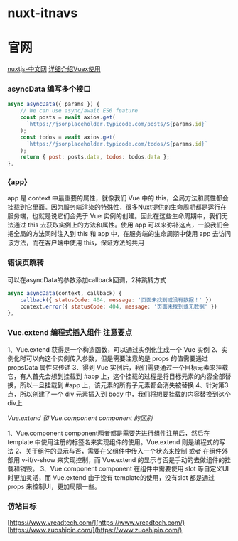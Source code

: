 # nuxt-itnavs

# 官网
[nuxtjs-中文网](https://www.nuxtjs.cn/)
[详细介绍Vuex使用](https://my.oschina.net/u/4326664/blog/4282437)

### asyncData 编写多个接口
```js
async asyncData({ params }) {
    // We can use async/await ES6 feature
    const posts = await axios.get(
      `https://jsonplaceholder.typicode.com/posts/${params.id}`
    );
    const todos = await axios.get(
      `https://jsonplaceholder.typicode.com/todos/${params.id}`
    );
    return { post: posts.data, todos: todos.data };
},
```
### {app}
app 是 context 中最重要的属性，就像我们 Vue 中的 this，全局方法和属性都会挂载到它里面。因为服务端渲染的特殊性，很多Nuxt提供的生命周期都是运行在服务端，也就是说它们会先于 Vue 实例的创建。因此在这些生命周期中，我们无法通过 this 去获取实例上的方法和属性。使用 app 可以来弥补这点，一般我们会把全局的方法同时注入到 this 和 app 中，在服务端的生命周期中使用 app 去访问该方法，而在客户端中使用 this，保证方法的共用

### 错误页跳转
可以在asyncData的参数添加callback回调，2种跳转方式
```js
async asyncData(context, callback) {
    callback({ statusCode: 404, message: '页面未找到或没有数据！' }) 
    context.error({ statusCode: 404, message: '页面未找到或无数据' })
},
```

### Vue.extend 编程式插入组件 注意要点

1、Vue.extend 获得是一个构造函数，可以通过实例化生成一个 Vue 实例
2、实例化时可以向这个实例传入参数，但是需要注意的是 props 的值需要通过 propsData 属性来传递
3、得到 Vue 实例后，我们需要通过一个目标元素来挂载它，有人首先会想到挂载到 #app 上，这个挂载的过程是将目标元素的内容全部替换，所以一旦挂载到 #app 上，该元素的所有子元素都会消失被替换
4、针对第3点，所以创建了一个 div 元素插入到 body 中，我们将想要挂载的内容替换到这个div上

*Vue.extend 和 Vue.component component 的区别*

1、Vue.component component两者都是需要先进行组件注册后，然后在 template 中使用注册的标签名来实现组件的使用。Vue.extend 则是编程式的写法
2、关于组件的显示与否，需要在父组件中传入一个状态来控制 或者 在组件外部用 v-if/v-show 来实现控制，而 Vue.extend 的显示与否是手动的去做组件的挂载和销毁。
3、Vue.component component 在组件中需要使用 slot 等自定义UI时更加灵活，而 Vue.extend 由于没有 template的使用，没有slot 都是通过 props 来控制UI，更加局限一些。



### 仿站目标
[https://www.vreadtech.com/](https://www.vreadtech.com/)
[https://www.zuoshipin.com/](https://www.zuoshipin.com/)